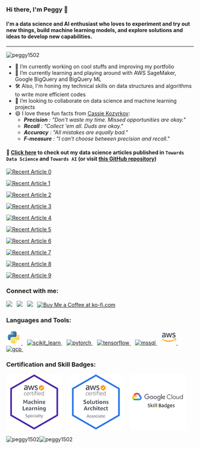 ### Hi there, I'm Peggy 👋 

#### I'm a data science and AI enthusiast who loves to experiment and try out new things, build machine learning models, and explore solutions and ideas to develop new capabilities.
---

<p align="left"> <img src="https://komarev.com/ghpvc/?username=peggy1502&label=Profile%20views&color=0e75b6&style=flat" alt="peggy1502" /> </p>
<ul>
    <li>🔭 I’m currently working on cool stuffs and improving my portfolio</li>
    <li>🌱 I’m currently learning and playing around with AWS SageMaker, Google BigQuery and BigQuery ML</li>
    <li>🛠️ Also, I'm honing my technical skills on data structures and algorithms to write more efficient codes </li>
    <li>👯 I’m looking to collaborate on data science and machine learning projects</li>
    <li>😄 I love these fun facts from <a href="https://www.linkedin.com/posts/kozyrkov_mfml-044-precision-vs-recall-activity-6825741484722032640-gYEy">Cassie Kozyrkov</a>:
        <ul>
            <li><i><b>Precision</b> : "Don't waste my time. Missed opportunities are okay."</i></li>
            <li><i><b>Recall</b> : "Collect 'em all. Duds are okay."</i></li>
            <li><i><b>Accuracy</b> : "All mistakes are equally bad."</i></li>
            <li><i><b>F-measure</b> : "I can't choose between precision and recall."</i></li>
        </ul>
    </li> 
    <!--
    <li>📝 I write data science articles on Medium, <a href="https://peggy1502.medium.com/">click here</a> to check out my articles published in <b>Towards Data Science</b> and <b>Towards AI</b>
    </li> 
    -->
</ul>

#### 🌈 <a href="https://peggy1502.medium.com/">  Click here</a> to check out my data science articles published in `Towards Data Science` and `Towards AI`  (or visit <a href="https://github.com/peggy1502/Data-Science-Articles/blob/main/README.md"> this GitHub repository</a>) 

<p>
<a target="_blank" href="https://github-readme-medium-recent-article.vercel.app/medium/@peggy1502/0"><img src="https://github-readme-medium-recent-article.vercel.app/medium/@peggy1502/0" alt="Recent Article 0"></a>

<a target="_blank" href="https://github-readme-medium-recent-article.vercel.app/medium/@peggy1502/1"><img src="https://github-readme-medium-recent-article.vercel.app/medium/@peggy1502/1" alt="Recent Article 1"></a> 
    
<a target="_blank" href="https://github-readme-medium-recent-article.vercel.app/medium/@peggy1502/2"><img src="https://github-readme-medium-recent-article.vercel.app/medium/@peggy1502/2" alt="Recent Article 2"></a>    
    
<a target="_blank" href="https://github-readme-medium-recent-article.vercel.app/medium/@peggy1502/3"><img src="https://github-readme-medium-recent-article.vercel.app/medium/@peggy1502/3" alt="Recent Article 3"></a>    
    
<a target="_blank" href="https://github-readme-medium-recent-article.vercel.app/medium/@peggy1502/4"><img src="https://github-readme-medium-recent-article.vercel.app/medium/@peggy1502/4" alt="Recent Article 4"></a>  
    
<a target="_blank" href="https://github-readme-medium-recent-article.vercel.app/medium/@peggy1502/5"><img src="https://github-readme-medium-recent-article.vercel.app/medium/@peggy1502/5" alt="Recent Article 5"></a>  
    
<a target="_blank" href="https://github-readme-medium-recent-article.vercel.app/medium/@peggy1502/6"><img src="https://github-readme-medium-recent-article.vercel.app/medium/@peggy1502/6" alt="Recent Article 6"></a>  
    
<a target="_blank" href="https://github-readme-medium-recent-article.vercel.app/medium/@peggy1502/7"><img src="https://github-readme-medium-recent-article.vercel.app/medium/@peggy1502/7" alt="Recent Article 7"></a>  

<a target="_blank" href="https://github-readme-medium-recent-article.vercel.app/medium/@peggy1502/8"><img src="https://github-readme-medium-recent-article.vercel.app/medium/@peggy1502/8" alt="Recent Article 8"></a>

<a target="_blank" href="https://github-readme-medium-recent-article.vercel.app/medium/@peggy1502/9"><img src="https://github-readme-medium-recent-article.vercel.app/medium/@peggy1502/9" alt="Recent Article 9"></a>
</p>

<h3 align="left">Connect with me:</h3>

<a href="https://linkedin.com/in/peggy1502/"><img width="22px" src="https://cdn.jsdelivr.net/npm/simple-icons@v4/icons/linkedin.svg"></a>&nbsp;&nbsp;
<a href="https://public.tableau.com/profile/peggy.chang#!/"><img width="22px" src="https://cdn.jsdelivr.net/npm/simple-icons@v4/icons/tableau.svg"></a>&nbsp;&nbsp;
<a href="https://peggy1502.medium.com/"><img width="22px" src="https://cdn.jsdelivr.net/npm/simple-icons@v4/icons/medium.svg"></a>&nbsp;&nbsp;
<a href='https://ko-fi.com/V7V0ECSEF' target='_blank'><img height='36' style='border:0px;height:36px;' src='https://cdn.ko-fi.com/cdn/kofi1.png?v=3' border='0' alt='Buy Me a Coffee at ko-fi.com' /></a>

<h3 align="left">Languages and Tools:</h3>
<p align="left"> 
<a href="https://www.python.org" target="_blank">
  <img src="https://raw.githubusercontent.com/devicons/devicon/master/icons/python/python-original.svg" alt="python" width="40" height="40"/> </a>&nbsp;&nbsp; 
<a href="https://scikit-learn.org/" target="_blank"> 
  <img src="https://upload.wikimedia.org/wikipedia/commons/0/05/Scikit_learn_logo_small.svg" alt="scikit_learn" width="40" height="40"/> </a>&nbsp;&nbsp;  
<a href="https://pytorch.org/" target="_blank"> 
  <img src="https://www.vectorlogo.zone/logos/pytorch/pytorch-icon.svg" alt="pytorch" width="40" height="40"/> </a>&nbsp;&nbsp; 
<a href="https://www.tensorflow.org" target="_blank"> 
  <img src="https://www.vectorlogo.zone/logos/tensorflow/tensorflow-icon.svg" alt="tensorflow" width="40" height="40"/> </a>&nbsp;&nbsp; 
<a href="https://www.microsoft.com/en-us/sql-server" target="_blank"> 
  <img src="https://cdn.cdnlogo.com/logos/m/21/microsoft-sql-server.svg" alt="mssql" width="40" height="40"/> </a>&nbsp;&nbsp;     
<a href="https://aws.amazon.com" target="_blank"> 
  <img src="https://raw.githubusercontent.com/devicons/devicon/master/icons/amazonwebservices/amazonwebservices-original-wordmark.svg" alt="aws" width="40" height="40"/> </a>&nbsp;&nbsp; 
<a href="https://cloud.google.com" target="_blank"> 
  <img src="https://www.vectorlogo.zone/logos/google_cloud/google_cloud-icon.svg" alt="gcp" width="40" height="40"/> </a>&nbsp;&nbsp; 
</p>

<h3 align="left">Certification and Skill Badges:</h3>
<p align="left"> 
<a href="https://www.credly.com/badges/24b73a41-060e-4922-944f-d419664271b9/public_url">
  <img src="https://raw.githubusercontent.com/peggy1502/peggy1502/master/aws-certified-machine-learning-specialty.png"></a> &nbsp;&nbsp; 
<a href="https://www.youracclaim.com/badges/9e89cedf-320a-49d2-a2c8-e77be1d36cb4/public_url">
  <img src="https://raw.githubusercontent.com/peggy1502/peggy1502/master/aws-certified-solutions-architect-associate.png"></a> &nbsp;&nbsp; 
<a href="https://google.qwiklabs.com/public_profiles/c0a951c2-747f-4e4a-9520-3a67696131fb">
  <img src="https://raw.githubusercontent.com/peggy1502/peggy1502/master/GoogleCloudSB.png"></a>
</p>

<!--Github stats -->
<p><img align="left" src="https://github-readme-stats.vercel.app/api/top-langs?username=peggy1502&show_icons=true&locale=en&layout=compact" alt="peggy1502" /></p>
<p>&nbsp;<img align="left" src="https://github-readme-stats.vercel.app/api?username=peggy1502&show_icons=true&locale=en" alt="peggy1502" /></p>


<!--
🌄 🌻 :basecamp: 🌴 
**peggy1502/peggy1502** is a ✨ _special_ ✨ repository because its `README.md` (this file) appears on your GitHub profile.

Here are some ideas to get you started:

- 🔭 I’m currently working on ...
- 🌱 I’m currently learning ...
- 👯 I’m looking to collaborate on ...
- 🤔 I’m looking for help with ...
- 💬 Ask me about ...
- 📫 How to reach me: ...
- 😄 Pronouns: ...
- ⚡ Fun fact: ...

**Connect with me:**  
<a href="mailto:peggy1502@gmail.com"><img width="22px" src="https://cdn.jsdelivr.net/npm/simple-icons@v4/icons/gmail.svg"></a>&nbsp;&nbsp;
<a href="mailto:peggy1502@gmail.com"><img height="20" src="https://raw.githubusercontent.com/peggy1502/peggy1502/master/envelope-square-solid.svg"></a>&nbsp;&nbsp;
<a href="https://linkedin.com/in/peggy1502/"><img height="18" src="https://raw.githubusercontent.com/peggy1502/peggy1502/master/linkedin.svg"></a>&nbsp;&nbsp;
<a href="https://public.tableau.com/profile/peggy.chang#!/"><img height="20" src="https://raw.githubusercontent.com/peggy1502/peggy1502/master/tableau.svg"></a>&nbsp;&nbsp;

<a href="https://opencv.org/" target="_blank"> <img src="https://www.vectorlogo.zone/logos/opencv/opencv-icon.svg" alt="opencv" width="40" height="40"/> </a> 
<a href="https://pytorch.org/" target="_blank"> <img src="https://www.vectorlogo.zone/logos/pytorch/pytorch-icon.svg" alt="pytorch" width="40" height="40"/> </a> 

<a href="https://www.sqlite.org/" target="_blank"> <img src="https://www.vectorlogo.zone/logos/sqlite/sqlite-icon.svg" alt="sqlite" width="40" height="40"/> </a> 
  <a href="https://www.mysql.com/" target="_blank"> <img src="https://raw.githubusercontent.com/devicons/devicon/master/icons/mysql/mysql-original-wordmark.svg" alt="mysql" width="40" height="40"/> </a>
  <a href="https://www.postgresql.org" target="_blank"> <img src="https://raw.githubusercontent.com/devicons/devicon/master/icons/postgresql/postgresql-original-wordmark.svg" alt="postgresql" width="40" height="40"/> </a>  
  
  <a href="https://postman.com" target="_blank"> <img src="https://www.vectorlogo.zone/logos/getpostman/getpostman-icon.svg" alt="postman" width="40" height="40"/> </a>&nbsp;&nbsp;   
-->





